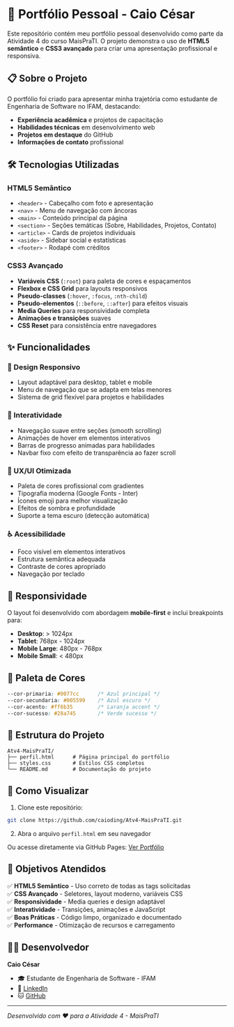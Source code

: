 # 🚀 Portfólio Pessoal - Caio César

Este repositório contém meu portfólio pessoal desenvolvido como parte da Atividade 4 do curso MaisPraTI. O projeto demonstra o uso de **HTML5 semântico** e **CSS3 avançado** para criar uma apresentação profissional e responsiva.

## 📋 Sobre o Projeto

O portfólio foi criado para apresentar minha trajetória como estudante de Engenharia de Software no IFAM, destacando:

- **Experiência acadêmica** e projetos de capacitação
- **Habilidades técnicas** em desenvolvimento web
- **Projetos em destaque** do GitHub
- **Informações de contato** profissional

## 🛠️ Tecnologias Utilizadas

### HTML5 Semântico
- `<header>` - Cabeçalho com foto e apresentação
- `<nav>` - Menu de navegação com âncoras
- `<main>` - Conteúdo principal da página
- `<section>` - Seções temáticas (Sobre, Habilidades, Projetos, Contato)
- `<article>` - Cards de projetos individuais
- `<aside>` - Sidebar social e estatísticas
- `<footer>` - Rodapé com créditos

### CSS3 Avançado
- **Variáveis CSS** (`:root`) para paleta de cores e espaçamentos
- **Flexbox e CSS Grid** para layouts responsivos
- **Pseudo-classes** (`:hover`, `:focus`, `:nth-child`)
- **Pseudo-elementos** (`::before`, `::after`) para efeitos visuais
- **Media Queries** para responsividade completa
- **Animações e transições** suaves
- **CSS Reset** para consistência entre navegadores

## ✨ Funcionalidades

### 🎨 Design Responsivo
- Layout adaptável para desktop, tablet e mobile
- Menu de navegação que se adapta em telas menores
- Sistema de grid flexível para projetos e habilidades

### 🚀 Interatividade
- Navegação suave entre seções (smooth scrolling)
- Animações de hover em elementos interativos
- Barras de progresso animadas para habilidades
- Navbar fixo com efeito de transparência ao fazer scroll

### 🎯 UX/UI Otimizada
- Paleta de cores profissional com gradientes
- Tipografia moderna (Google Fonts - Inter)
- Ícones emoji para melhor visualização
- Efeitos de sombra e profundidade
- Suporte a tema escuro (detecção automática)

### ♿ Acessibilidade
- Foco visível em elementos interativos
- Estrutura semântica adequada
- Contraste de cores apropriado
- Navegação por teclado

## 📱 Responsividade

O layout foi desenvolvido com abordagem **mobile-first** e inclui breakpoints para:

- **Desktop**: > 1024px
- **Tablet**: 768px - 1024px
- **Mobile Large**: 480px - 768px
- **Mobile Small**: < 480px

## 🎨 Paleta de Cores

```css
--cor-primaria: #0077cc      /* Azul principal */
--cor-secundaria: #005599    /* Azul escuro */
--cor-acento: #ff6b35        /* Laranja accent */
--cor-sucesso: #28a745       /* Verde sucesso */
```

## 📁 Estrutura do Projeto

```
Atv4-MaisPraTI/
├── perfil.html      # Página principal do portfólio
├── styles.css       # Estilos CSS completos
└── README.md        # Documentação do projeto
```

## 🚀 Como Visualizar

1. Clone este repositório:
```bash
git clone https://github.com/caioding/Atv4-MaisPraTI.git
```

2. Abra o arquivo `perfil.html` em seu navegador

Ou acesse diretamente via GitHub Pages: [Ver Portfólio](https://caioding.github.io/Atividade4-Pagina-de-Perfil-Pessoal/)

## 🎯 Objetivos Atendidos

✅ **HTML5 Semântico** - Uso correto de todas as tags solicitadas  
✅ **CSS Avançado** - Seletores, layout moderno, variáveis CSS  
✅ **Responsividade** - Media queries e design adaptável  
✅ **Interatividade** - Transições, animações e JavaScript  
✅ **Boas Práticas** - Código limpo, organizado e documentado  
✅ **Performance** - Otimização de recursos e carregamento  

## 👨‍💻 Desenvolvedor

**Caio César**
- 🎓 Estudante de Engenharia de Software - IFAM
- 💼 [LinkedIn](https://www.linkedin.com/in/caio-cesar-fg/)
- 🐱 [GitHub](https://github.com/caioding)

---

*Desenvolvido com ❤️ para a Atividade 4 - MaisPraTI*
